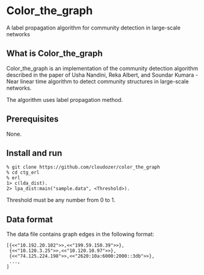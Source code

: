 # Color_the_graph

A label propagation algorithm for community detection in large-scale networks

## What is Color_the_graph

Color_the_graph is an implementation of the community detection algorithm described in the paper of
Usha Nandini, Reka Albert, and Soundar Kumara - Near linear time algorithm to detect community structures
in large-scale networks.

The algorithm uses label propagation method.

## Prerequisites

None.

## Install and run

	% git clone https://github.com/cloudozer/color_the_graph
	% cd ctg_erl
	% erl 
	1> c(lda_dist).
	2> lpa_dist:main("sample.data", <Threshold>).

Threshold must be any number from 0 to 1. 

## Data format

The data file contains graph edges in the following format:

	[{<<"10.192.20.102">>,<<"199.59.150.39">>},
	 {<<"10.120.3.25">>,<<"10.120.10.97">>},
	 {<<"74.125.224.198">>,<<"2620:10a:6000:2000::3db">>},
	 ...,
	]
